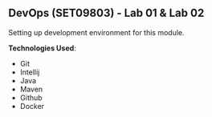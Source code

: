 ## DevOps (SET09803) - Lab 01 & Lab 02
Setting up development environment for this module.

**Technologies Used**:
- Git
- Intellij
- Java
- Maven
- Github
- Docker